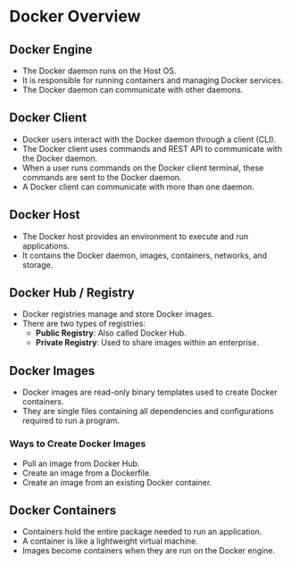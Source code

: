 # Docker Overview

## Docker Engine
- The Docker daemon runs on the Host OS.
- It is responsible for running containers and managing Docker services.
- The Docker daemon can communicate with other daemons.

## Docker Client
- Docker users interact with the Docker daemon through a client (CLI).
- The Docker client uses commands and REST API to communicate with the Docker daemon.
- When a user runs commands on the Docker client terminal, these commands are sent to the Docker daemon.
- A Docker client can communicate with more than one daemon.

## Docker Host
- The Docker host provides an environment to execute and run applications.
- It contains the Docker daemon, images, containers, networks, and storage.

## Docker Hub / Registry
- Docker registries manage and store Docker images.
- There are two types of registries:
  - **Public Registry**: Also called Docker Hub.
  - **Private Registry**: Used to share images within an enterprise.

## Docker Images
- Docker images are read-only binary templates used to create Docker containers.
- They are single files containing all dependencies and configurations required to run a program.

### Ways to Create Docker Images
- Pull an image from Docker Hub.
- Create an image from a Dockerfile.
- Create an image from an existing Docker container.

## Docker Containers
- Containers hold the entire package needed to run an application.
- A container is like a lightweight virtual machine.
- Images become containers when they are run on the Docker engine.
